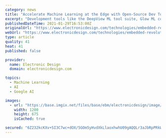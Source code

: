 ```yaml
---
category: news
title: "Accelerate Machine Learning at the Edge with Open-Source Dev Tools"
excerpt: "Development tools like the DeepView ML tool suite, Glow ML compiler, and PyTorch framework simplify the process of creating ML/deep-learning projects on embedded platforms and help developers bring about next-gen intelligent edge applications."
publishedDateTime: 2021-01-29T16:53:00Z
originalUrl: "https://www.electronicdesign.com/technologies/embedded-revolution/article/21153717/nxp-semiconductors-accelerate-machine-learning-at-the-edge-with-opensource-dev-tools"
webUrl: "https://www.electronicdesign.com/technologies/embedded-revolution/article/21153717/nxp-semiconductors-accelerate-machine-learning-at-the-edge-with-opensource-dev-tools"
type: article
quality: 41
heat: 41
published: false

provider:
  name: Electronic Design
  domain: electronicdesign.com

topics:
  - Machine Learning
  - AI
  - Google AI

images:
  - url: "https://base.imgix.net/files/base/ebm/electronicdesign/image/2021/01/Wrightstudio_dreamstime_l_193616275.601439c0b7734.png?auto=format&fit=max&w=1200"
    width: 1200
    height: 675
    isCached: true

secured: "6Z232kcKXv+SI3C7wc+dOX/5GOm5yHvdXkLlaoxhwhU09gAQQLr3aJbRpPRkWYa6d411Vza8aIS8h5ObtaqY/CjomSC3DP5EtYo//6i2HKRJ5WsSlA1jmS0NNGZX0FARmHezcJuLEMMrxGls8N01LfBS76LcmN7/kU43aSWEHKVRZEte5pyUksVS131YL976ngqBakFrqXKOhuLz15fAKC5i8+Xp6rcb4kaYJ4sPQwqLYbkbkUqwJKjJj2viQ5/NaFEDFtax4ET3ze1oejHQBr9XD1IQRqTMjHbzXRXAVssLsHIg43XQmNtP6QQ4p4tvLSPxUdxBk9d5ndHbVkaNFR6CwI+KTz8FpX3ZWrweZfk=;YMWCHzWoYikYYYnCqRpKzQ=="
---
```


